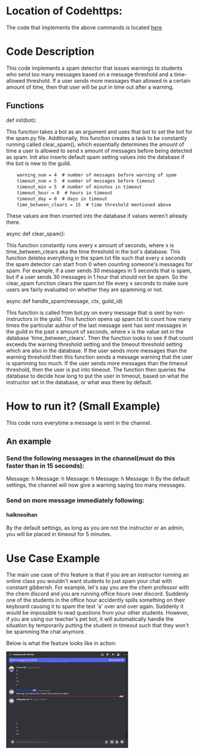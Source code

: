 
# Location of Codehttps:
The code that implements the above commands is located [here](../../src/spam.py)


# Code Description
This code implements a spam detector that issues warnings to students who send too many messages based on a message threshold and a time-allowed threshold. If a user sends more messages than allowed in a certain amount of time, then that user will be put in time out after a warning. 

## Functions
def init(bot):

This function takes a bot as an argument and uses that bot to set the bot for the spam.py file. Additionally, this function creates a task to be constantly running called clear_spam(), which essentially determines the amount of time a user is allowed to send x amount of messages before being detected as spam. Init also inserts default spam setting values into the database if the bot is new to the guild.  

        warning_num = 4  # number of messages before warning of spam
        timeout_num = 5  # number of messages before timeout
        timeout_min = 5  # number of minutes in timeout
        timeout_hour = 0  # hours in timeout
        timeout_day = 0  # days in timeout
        time_between_clears = 15  # time threshold mentioned above
        
These values are then inserted into the database if values weren't already there. 

async def clear_spam():

This function constantly runs every x amount of seconds, where x is time_between_clears aka the time threshold in the bot's database. This function deletes everything in the spam.txt file such that every x seconds the spam detector can start from 0 when counting someone's messages for spam. For example, if a user sends 30 messages in 5 seconds that is spam, but if a user sends 30 messages in 1 hour that should not be spam. So the clear_spam function clears the spam.txt file every x seconds to make sure users are fairly evaluated on whether they are spamming or not. 

async def handle_spam(message, ctx, guild_id)

This function is called from bot.py on every message that is sent by non-instructors in the guild. This function opens up spam.txt to count how many times the particular author of the last message sent has sent messages in the guild in the past x amount of seconds, where x is the value set in the database 'time_between_clears'. Then the function looks to see if that count exceeds the warning threshold setting and the timeout threshold setting which are also in the database. If the user sends more messages than the warning threshold then this function sends a message warning that the user is spamming too much. If the user sends more messages than the timeout threshold, then the user is put into timeout. The function then queries the database to decide how long to put the user in timeout, based on what the instructor set in the database, or what was there by default. 

# How to run it? (Small Example)
This code runs everytime a message is sent in the channel. 

## An example 
### Send the following messages in the channel(must do this faster than in 15 seconds):
Message: h
Message: h
Message: h
Message: h
Message: h
By the default settings, the channel will now give a warning saying too many messages.

### Send on more message immediately following:
#### halkneoihan
By the default settings, as long as you are not the instructor or an admin, you will be placed in timeout for 5 minutes. 

# Use Case Example
The main use case of this feature is that if you are an instructor running an online class you wouldn't want students to just spam your chat with constant gibberish. For example, let's say you are the chem professor with the chem discord and you are running office hours over discord. Suddenly one of the students in the office hour accidently spills something on their keyboard causing it to spam the text 'a' over and over again. Suddenly it would be impossible to read questions from your other students. However, if you are using our teacher's pet bot, it will automatically handle the situation by temporarily putting the student in timeout such that they won't be spamming the chat anymore.  


Below is what the feature looks like in action:


<p align="left"><img width=65% src="../media/spam.gif"></p>

